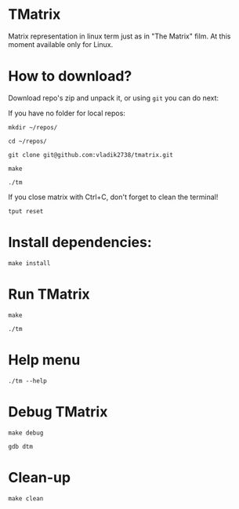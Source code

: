 # TMatrix
Matrix representation in linux term just as in "The Matrix" film. At this moment available only for Linux.

# How to download?
Download repo's zip and unpack it, or using `git` you can do next:

If you have no folder for local repos:

`mkdir ~/repos/`

`cd ~/repos/`

`git clone git@github.com:vladik2738/tmatrix.git`

`make`

`./tm`

If you close matrix with Ctrl+C, don't forget to clean the terminal! 

`tput reset`

# Install dependencies:
`make install`

# Run TMatrix
`make`

`./tm`

# Help menu

`./tm --help`

# Debug TMatrix

`make debug`

`gdb dtm`

# Clean-up
`make clean`
